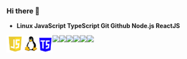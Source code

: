 ### Hi there 👋



* **Linux  JavaScript  TypeScript  Git Github Node.js ReactJS**


<img align="left" height="40" src="./images/js.png">
<img align="left" height="40" src="./images/linux.png">
<img align="left" height="40" src="./images/typescript.png">
<img align="left" height="40" src="./images/">
<img align="left" height="40" src="./images/">
<img align="left" height="40" src="./images/">
<img align="left" height="40" src="./images/">
<img align="left" height="40" src="./images/">
<img align="left" height="40" src="./images/">
 